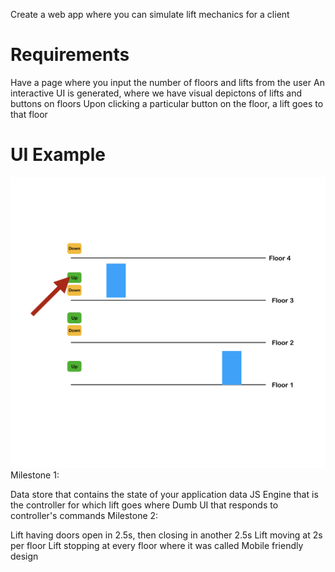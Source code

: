 Create a web app where you can simulate lift mechanics for a client
# Requirements
Have a page where you input the number of floors and lifts from the user
An interactive UI is generated, where we have visual depictons of lifts and buttons on floors
Upon clicking a particular button on the floor, a lift goes to that floor
# UI Example
![Lift Simulation Example](Lift-Simulation-Example.png "Lift Simulation Example")
Milestone 1:

Data store that contains the state of your application data
JS Engine that is the controller for which lift goes where
Dumb UI that responds to controller's commands
Milestone 2:

Lift having doors open in 2.5s, then closing in another 2.5s
Lift moving at 2s per floor
Lift stopping at every floor where it was called
Mobile friendly design
